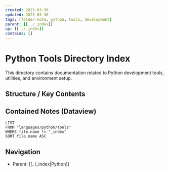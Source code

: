```yaml
---
created: 2025-03-30
updated: 2025-03-30
tags: [folder-note, python, tools, development]
parent: [[../_index]]
up: [[../_index]]
contains: []
---
```


# Python Tools Directory Index

This directory contains documentation related to Python development tools, utilities, and environment setup.

## Structure / Key Contents

<!-- List important files once they are created -->

## Contained Notes (Dataview)

```dataview
LIST
FROM "languages/python/tools"
WHERE file.name != "_index"
SORT file.name ASC
```

## Navigation

- Parent: [[../_index|Python]]
